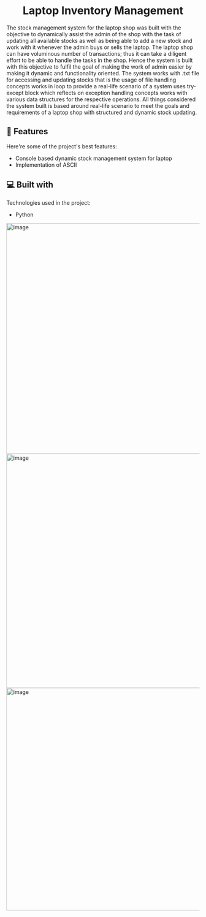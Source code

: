 <h1 align="center" id="title">Laptop Inventory Management</h1>

<p id="description">The stock management system for the laptop shop was built with the objective to dynamically assist the admin of the shop with the task of updating all available stocks as well as being able to add a new stock and work with it whenever the admin buys or sells the laptop. The laptop shop can have voluminous number of transactions; thus it can take a diligent effort to be able to handle the tasks in the shop. Hence the system is built with this objective to fulfil the goal of making the work of admin easier by making it dynamic and functionality oriented. The system works with .txt file for accessing and updating stocks that is the usage of file handling concepts works in loop to provide a real-life scenario of a system uses try-except block which reflects on exception handling concepts works with various data structures for the respective operations. All things considered the system built is based around real-life scenario to meet the goals and requirements of a laptop shop with structured and dynamic stock updating.</p>

  
  
<h2>🧐 Features</h2>

Here're some of the project's best features:

*   Console based dynamic stock management system for laptop
*   Implementation of ASCII

  
  
<h2>💻 Built with</h2>

Technologies used in the project:

*   Python


<img width="602" alt="image" src="https://github.com/user-attachments/assets/56b439ba-a0b0-4c99-9686-be1ad758b2cc">
<img width="611" alt="image" src="https://github.com/user-attachments/assets/0431c737-80f7-4c50-b012-962a8c491cbc">
<img width="581" alt="image" src="https://github.com/user-attachments/assets/13b46dae-4ed0-4e2b-a576-f0ce54f92544">


